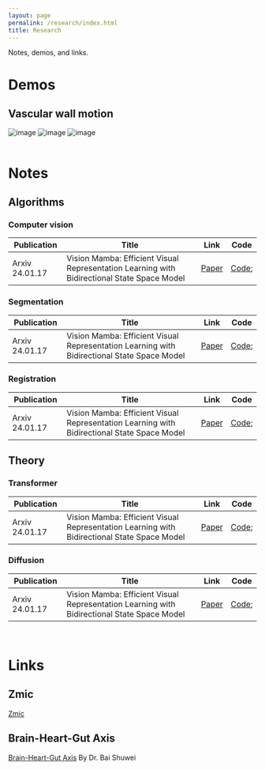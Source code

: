 ```yaml
---
layout: page
permalink: /research/index.html
title: Research
---
```


Notes, demos, and links.

# Demos
## Vascular wall motion
<div class="third">
<img src="https://jdq818.github.io/images/research/vesselwall.gif" alt="image" onclick="showModal(this)">
<img src="https://jdq818.github.io/images/research/bloods.gif" alt="image" onclick="showModal(this)">
<img src="https://jdq818.github.io/images/research/lesion.gif" alt="image" onclick="showModal(this)">
</div>
<br>


# Notes
## Algorithms
### Computer vision<br>
| Publication| Title | Link | Code |
|------|------|:----:|------|
|Arxiv 24.01.17 | Vision Mamba: Efficient Visual Representation Learning with Bidirectional State Space Model |  [Paper](https://arxiv.org/abs/2403.03234) | [Code](https://github.com/wangtz19/NetMamba); |

### Segmentation<br>
| Publication| Title | Link | Code |
|------|------|:----:|------|
|Arxiv 24.01.17 | Vision Mamba: Efficient Visual Representation Learning with Bidirectional State Space Model |  [Paper](https://arxiv.org/abs/2403.03234) | [Code](https://github.com/wangtz19/NetMamba); |

### Registration<br>
| Publication| Title | Link | Code |
|------|------|:----:|------|
|Arxiv 24.01.17 | Vision Mamba: Efficient Visual Representation Learning with Bidirectional State Space Model |  [Paper](https://arxiv.org/abs/2403.03234) | [Code](https://github.com/wangtz19/NetMamba); |


## Theory
### Transformer<br>
| Publication| Title | Link | Code |
|------|------|:----:|------|
|Arxiv 24.01.17 | Vision Mamba: Efficient Visual Representation Learning with Bidirectional State Space Model |  [Paper](https://arxiv.org/abs/2403.03234) | [Code](https://github.com/wangtz19/NetMamba); |

### Diffusion<br>
| Publication| Title | Link | Code |
|------|------|:----:|------|
|Arxiv 24.01.17 | Vision Mamba: Efficient Visual Representation Learning with Bidirectional State Space Model |  [Paper](https://arxiv.org/abs/2403.03234) | [Code](https://github.com/wangtz19/NetMamba); |
<br>

# Links
## Zmic
[Zmic](https://zmiclab.github.io/index.html)<br>
## Brain-Heart-Gut Axis
[Brain-Heart-Gut Axis](http://supramarginal.top/pubmed)
By Dr. Bai Shuwei <br>